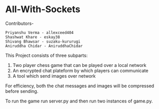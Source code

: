 # All-With-Sockets

Contributors-

    Priyanshu Verma - allexceed404
    Shashwat Khare - eskay38
    Shivang Bhawsar - suzaku-kururugi
    Aniruddha Chidar - AniruddhaChidar
    
    
This Project consists of three subparts:
1. Two player chess game that can be played over a local network
2. An encrypted chat plateform by which players can communicate
3. A tool which send images over network

For efficiency, both the chat messages and images will be compressed before sending.


To run the game run server.py and then run two instances of game.py.
